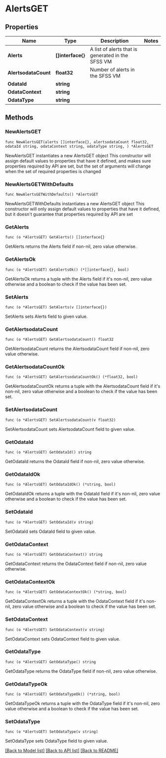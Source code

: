 # AlertsGET

## Properties

Name | Type | Description | Notes
------------ | ------------- | ------------- | -------------
**Alerts** | **[]interface{}** | A list of alerts that is generated in the SFSS VM | 
**AlertsodataCount** | **float32** | Number of alerts in the SFSS VM | 
**OdataId** | **string** |  | 
**OdataContext** | **string** |  | 
**OdataType** | **string** |  | 

## Methods

### NewAlertsGET

`func NewAlertsGET(alerts []interface{}, alertsodataCount float32, odataId string, odataContext string, odataType string, ) *AlertsGET`

NewAlertsGET instantiates a new AlertsGET object
This constructor will assign default values to properties that have it defined,
and makes sure properties required by API are set, but the set of arguments
will change when the set of required properties is changed

### NewAlertsGETWithDefaults

`func NewAlertsGETWithDefaults() *AlertsGET`

NewAlertsGETWithDefaults instantiates a new AlertsGET object
This constructor will only assign default values to properties that have it defined,
but it doesn't guarantee that properties required by API are set

### GetAlerts

`func (o *AlertsGET) GetAlerts() []interface{}`

GetAlerts returns the Alerts field if non-nil, zero value otherwise.

### GetAlertsOk

`func (o *AlertsGET) GetAlertsOk() (*[]interface{}, bool)`

GetAlertsOk returns a tuple with the Alerts field if it's non-nil, zero value otherwise
and a boolean to check if the value has been set.

### SetAlerts

`func (o *AlertsGET) SetAlerts(v []interface{})`

SetAlerts sets Alerts field to given value.


### GetAlertsodataCount

`func (o *AlertsGET) GetAlertsodataCount() float32`

GetAlertsodataCount returns the AlertsodataCount field if non-nil, zero value otherwise.

### GetAlertsodataCountOk

`func (o *AlertsGET) GetAlertsodataCountOk() (*float32, bool)`

GetAlertsodataCountOk returns a tuple with the AlertsodataCount field if it's non-nil, zero value otherwise
and a boolean to check if the value has been set.

### SetAlertsodataCount

`func (o *AlertsGET) SetAlertsodataCount(v float32)`

SetAlertsodataCount sets AlertsodataCount field to given value.


### GetOdataId

`func (o *AlertsGET) GetOdataId() string`

GetOdataId returns the OdataId field if non-nil, zero value otherwise.

### GetOdataIdOk

`func (o *AlertsGET) GetOdataIdOk() (*string, bool)`

GetOdataIdOk returns a tuple with the OdataId field if it's non-nil, zero value otherwise
and a boolean to check if the value has been set.

### SetOdataId

`func (o *AlertsGET) SetOdataId(v string)`

SetOdataId sets OdataId field to given value.


### GetOdataContext

`func (o *AlertsGET) GetOdataContext() string`

GetOdataContext returns the OdataContext field if non-nil, zero value otherwise.

### GetOdataContextOk

`func (o *AlertsGET) GetOdataContextOk() (*string, bool)`

GetOdataContextOk returns a tuple with the OdataContext field if it's non-nil, zero value otherwise
and a boolean to check if the value has been set.

### SetOdataContext

`func (o *AlertsGET) SetOdataContext(v string)`

SetOdataContext sets OdataContext field to given value.


### GetOdataType

`func (o *AlertsGET) GetOdataType() string`

GetOdataType returns the OdataType field if non-nil, zero value otherwise.

### GetOdataTypeOk

`func (o *AlertsGET) GetOdataTypeOk() (*string, bool)`

GetOdataTypeOk returns a tuple with the OdataType field if it's non-nil, zero value otherwise
and a boolean to check if the value has been set.

### SetOdataType

`func (o *AlertsGET) SetOdataType(v string)`

SetOdataType sets OdataType field to given value.



[[Back to Model list]](../README.md#documentation-for-models) [[Back to API list]](../README.md#documentation-for-api-endpoints) [[Back to README]](../README.md)


